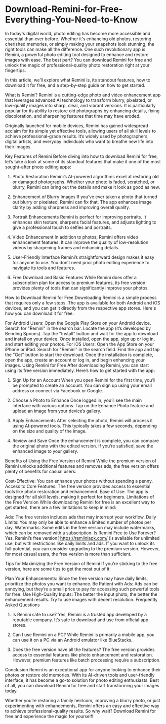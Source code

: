 # Download-Remini-for-Free-Everything-You-Need-to-Know
In today's digital world, photo editing has become more accessible and essential than ever before. Whether it's enhancing old photos, restoring cherished memories, or simply making your snapshots look stunning, the right tools can make all the difference. One such revolutionary app is Remini, a powerful photo editing tool designed to enhance and restore images with ease. The best part? You can download Remini for free and unlock the magic of professional-quality photo restoration right at your fingertips.

In this article, we’ll explore what Remini is, its standout features, how to download it for free, and a step-by-step guide on how to get started.

What is Remini?
Remini is a cutting-edge photo and video enhancement app that leverages advanced AI technology to transform blurry, pixelated, or low-quality images into sharp, clear, and vibrant versions. It is particularly popular for its ability to restore old photographs by enhancing details, fixing discoloration, and sharpening features that time may have eroded.

Originally launched for mobile devices, Remini has gained widespread acclaim for its simple yet effective tools, allowing users of all skill levels to achieve professional-grade results. It’s widely used by photographers, digital artists, and everyday individuals who want to breathe new life into their images.

Key Features of Remini
Before diving into how to download Remini for free, let’s take a look at some of its standout features that make it one of the most sought-after photo editing apps:

1. Photo Restoration
Remini’s AI-powered algorithms excel at restoring old or damaged photographs. Whether your photo is faded, scratched, or blurry, Remini can bring out the details and make it look as good as new.

2. Enhancement of Blurry Images
If you’ve ever taken a photo that turned out blurry or pixelated, Remini can fix that. The app enhances image clarity by adding sharpness and improving overall quality.

3. Portrait Enhancements
Remini is perfect for improving portraits. It enhances skin texture, sharpens facial features, and adjusts lighting to give a professional touch to selfies and portraits.

4. Video Enhancement
In addition to photos, Remini offers video enhancement features. It can improve the quality of low-resolution videos by sharpening frames and enhancing details.

5. User-Friendly Interface
Remini’s straightforward design makes it easy for anyone to use. You don’t need prior photo editing experience to navigate its tools and features.

6. Free Download and Basic Features
While Remini does offer a subscription plan for access to premium features, its free version provides plenty of tools that can significantly improve your photos.

How to Download Remini for Free
Downloading Remini is a simple process that requires only a few steps. The app is available for both Android and iOS devices, and you can get it directly from the respective app stores. Here's how you can download it for free:

For Android Users:
Open the Google Play Store on your Android device.
Search for "Remini" in the search bar.
Locate the app (it’s developed by Bending Spoons).
Tap the "Install" button and wait for the app to download and install on your device.
Once installed, open the app, sign up or log in, and start editing your photos.
For iOS Users:
Open the App Store on your iPhone or iPad.
Search for "Remini" in the search field.
Find the app and tap the "Get" button to start the download.
Once the installation is complete, open the app, create an account or log in, and begin enhancing your images.
Using Remini for Free
After downloading Remini, you can start using its free version immediately. Here’s how to get started with the app:

1. Sign Up for an Account
When you open Remini for the first time, you’ll be prompted to create an account. You can sign up using your email address or connect via Facebook or Google.

2. Choose a Photo to Enhance
Once logged in, you’ll see the main interface with various options. Tap on the Enhance Photo feature and upload an image from your device’s gallery.

3. Apply Enhancements
After selecting the photo, Remini will process it using AI-powered tools. This typically takes a few seconds, depending on the size and quality of the image.

4. Review and Save
Once the enhancement is complete, you can compare the original photo with the edited version. If you’re satisfied, save the enhanced image to your gallery.

Benefits of Using the Free Version of Remini
While the premium version of Remini unlocks additional features and removes ads, the free version offers plenty of benefits for casual users:

Cost-Effective: You can enhance your photos without spending a penny.
Access to Core Features: The free version provides access to essential tools like photo restoration and enhancement.
Ease of Use: The app is designed for all skill levels, making it perfect for beginners.
Limitations of the Free Version
While downloading Remini for free is an excellent way to get started, there are a few limitations to keep in mind:

Ads: The free version includes ads that may interrupt your workflow.
Daily Limits: You may only be able to enhance a limited number of photos per day.
Watermarks: Some edits in the free version may include watermarks, which can be removed with a subscription.
Is Remini Free to Use Forever?
Yes, Remini’s free version( https://remiiniapk.com/ )is available for unlimited use, but with restrictions like daily limits and ads. If you want to unlock its full potential, you can consider upgrading to the premium version. However, for most casual users, the free version is more than sufficient.

Tips for Maximizing the Free Version of Remini
If you’re sticking to the free version, here are some tips to get the most out of it:

Plan Your Enhancements: Since the free version may have daily limits, prioritize the photos you want to enhance.
Be Patient with Ads: Ads can be annoying, but they’re a small price to pay for accessing such powerful tools for free.
Use High-Quality Inputs: The better the input photo, the better the enhancement results. Try to use images with decent resolution.
Frequently Asked Questions
1. Is Remini safe to use?
Yes, Remini is a trusted app developed by a reputable company. It’s safe to download and use from official app stores.

2. Can I use Remini on a PC?
While Remini is primarily a mobile app, you can use it on a PC via an Android emulator like BlueStacks.

3. Does the free version have all the features?
The free version provides access to essential features like photo enhancement and restoration. However, premium features like batch processing require a subscription.

Conclusion
Remini is an exceptional app for anyone looking to enhance their photos or restore old memories. With its AI-driven tools and user-friendly interface, it has become a go-to solution for photo editing enthusiasts. Best of all, you can download Remini for free and start transforming your images today.

Whether you’re restoring a family heirloom, improving a blurry photo, or just experimenting with enhancements, Remini offers an easy and effective way to achieve professional-quality results. So why wait? Download Remini for free and experience the magic for yourself!

